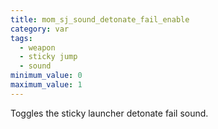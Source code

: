 ```yaml
---
title: mom_sj_sound_detonate_fail_enable
category: var
tags:
  - weapon
  - sticky jump
  - sound
minimum_value: 0
maximum_value: 1
---
```


Toggles the sticky launcher detonate fail sound.